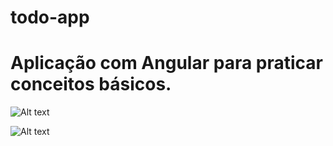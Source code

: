 # todo-app

# Aplicação com Angular para praticar conceitos básicos.

![Alt text](/Todo/app/assets/TelaPrincipal.png?raw=true "Tela Principal")

![Alt text](/Todo/app/assets/TelaInput.png?raw=true "Tela de Input")
